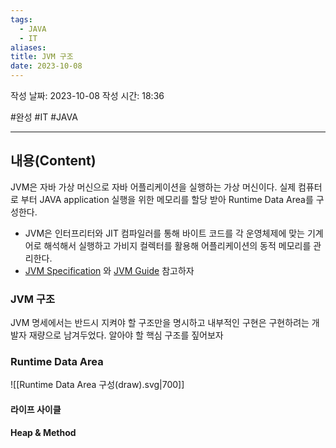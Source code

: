 ```yaml
---
tags:
  - JAVA
  - IT
aliases: 
title: JVM 구조
date: 2023-10-08
---
```


작성 날짜: 2023-10-08
작성 시간: 18:36

#완성 #IT #JAVA 

----
## 내용(Content)
JVM은 자바 가상 머신으로 자바 어플리케이션을 실행하는 가상 머신이다. 실제 컴퓨터로 부터 JAVA application 실행을 위한 메모리를 할당 받아 Runtime Data Area를 구성한다.

- JVM은 인터프리터와 JIT 컴파일러를 통해 바이트 코드를 각 운영체제에 맞는 기계어로 해석해서 실행하고 가비지 컬렉터를 활용해 어플리케이션의 동적 메모리를 관리한다.
- [JVM Specification](https://docs.oracle.com/javase/specs/jvms/se11/jvms11.pdf) 와 [JVM Guide](https://docs.oracle.com/en/java/javase/11/vm/java-virtual-machine-technology-overview.html#JSJVM-GUID-982B244A-9B01-479A-8651-CB6475019281) 참고하자

### JVM 구조
JVM 명세에서는 반드시 지켜야 할 구조만을 명시하고 내부적인 구현은 구현하려는 개발자 재량으로 남겨두었다. 알아야 할 핵심 구조를 짚어보자

### Runtime Data Area
![[Runtime Data Area 구성(draw).svg|700]]


#### 라이프 사이클

**Heap & Method**
- JVM 시작시 생성되며 JVM 종료시 모두 소멸한다.
- 모든 Thread에 정보를 공유한다.

**PC Register & Native Method Stack**
JVM이 동작하기 시작하면 Heap 영역과 Method 영역이 생성되며 해당 영역은 모드 Thread들과 공유한다.
각 쓰레드는 생성 마다 PC Register, Native Method Stack이 생성되며 스레드가 종료되면 사라진다.

#### PC Register
- 자바 가상 머신이 현재 실행 중인 명령어 주소를 저장

> **PC Register**
>컴퓨터가 다음에 실행할 명령어가 어디에 있는지 가리키는 포인터 역할
>명령어의 메모리 주소를 저장하고, CPU의 다음 명령어를 찾아서 실행할 때 사용한다.
>프로그램 흐름을 제어하고, 명령어를 순차적으로 실행하는데 필요한 구성 요소 

#### Stack
- Frame이라는 자료 구조를 저장함
- C와 같이 전통적인 언어의 Stack과 역할이 비슷하다.(지역변수, 함수의 실행 결과를 저장)

#### Frame
- 함수가 호출될 때 생성되고 함수가 종료되면 사라진다.
- 데이터 및 반환 데이터를 저장하는 자료구조
- 각 프레임은 지역변수 배열, Operand Stack, Runtime Constant Pool 에 대한 참조 값을 가진다.

#### Native Method Stack
- Java 이외의 다른 언어로 작성된 코드를 실행할 때 사용하는 스택이다.

#### Heap
- Heap 영역은 클래스의 인스턴스들과 배열이 저장되는 공간이다.
- Heap 영역은 가비지 컬렉션과 동적 메모리 관리 시스템에 의해 관리된다.


#### Method
- Runtime Constant Pool , field, function, code 등 클래스와 인터페이스 구조가 저장되는 공간이다

#### Runtime Constant Pool
 
- Class Constant Pool에서 읽어온 상수값과 클래스 메타 데이터 저장
- 클래스에 포함되어 있던 값이 런타임시에 저장됨
- Constant Pool에 관련된 정보는 class 파일에 있지만 이를 로드하면서 runtime constant pool에 저장하게 됨
-  Runtime Constant Pool을 통해 해당 메소드나 필드의 실제 메모리 상 주소를 찾아 참조한다.

## 질문 & 확장

- Runtime Constant Pool 은 뭔가 이해가 잘 안되는 느낌이야. 비교해서 정리할 필요가 있겠어
## 출처(링크)
- https://velog.io/@sgwon1996/JAVA%EC%9D%98-%EB%8F%99%EC%9E%91-%EC%9B%90%EB%A6%AC%EC%99%80-JVM-%EA%B5%AC%EC%A1%B0
- https://homoefficio.github.io/2019/01/31/Back-to-the-Essence-Java-%EC%BB%B4%ED%8C%8C%EC%9D%BC%EC%97%90%EC%84%9C-%EC%8B%A4%ED%96%89%EA%B9%8C%EC%A7%80-2/
- https://docs.oracle.com/javase/specs/jvms/se11/jvms11.pdf
- https://deveric.tistory.com/123
## 연결 노트
- [[영구노트/String Constant Pool]]
- [[Class Loader]]









